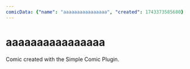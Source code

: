 ```yaml
---
comicData: {"name": "aaaaaaaaaaaaaaaa", "created": 1743373585680}
---
```


# aaaaaaaaaaaaaaaa

Comic created with the Simple Comic Plugin.
